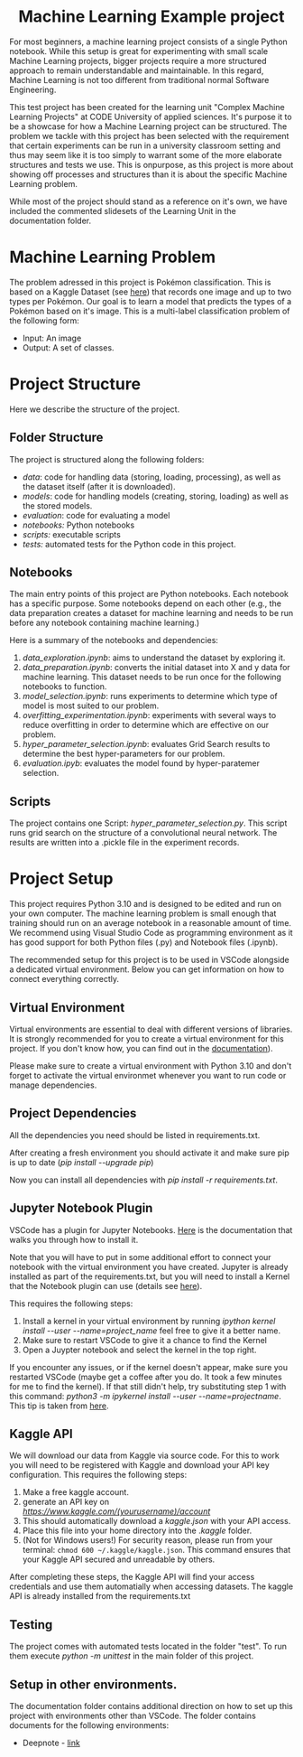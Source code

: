 <h1 align=center><strong>Machine Learning Example project</strong></h1>

For most beginners, a machine learning project consists of a single Python notebook. While this setup is great for experimenting with small scale Machine Learning projects, bigger projects require a more structured approach to remain understandable and maintainable. In this regard, Machine Learning is not too different from traditional normal Software Engineering.

This test project has been created for the learning unit "Complex Machine Learning Projects" at CODE University of applied sciences. It's purpose it to be a showcase for how a Machine Learning project can be structured. The problem we tackle with this project has been selected with the requirement that certain experiments can be run in a university classroom setting and thus may seem like it is too simply to warrant some of the more elaborate structures and tests we use. This is onpurpose, as this project is more about showing off processes and structures than it is about the specific Machine Learning problem. 

While most of the project should stand as a reference on it's own, we have included the commented slidesets of the Learning Unit in the documentation folder. 

# Machine Learning Problem

The problem adressed in this project is Pokémon classification. This is based on a Kaggle Dataset (see [here](https://www.kaggle.com/datasets/vishalsubbiah/pokemon-images-and-types)) that records one image and up to two types per Pokémon. Our goal is to learn a model that predicts the types of a Pokémon based on it's image. This is a multi-label classification problem of the following form:
* Input: An image
* Output: A set of classes.

# Project Structure

Here we describe the structure of the project. 

## Folder Structure

The project is structured along the following folders:
* *data*:  code for handling data (storing, loading, processing), as well as the dataset itself (after it is downloaded).
* *models*: code for handling models (creating, storing, loading) as well as the stored models.
* *evaluation*: code for evaluating a model
* *notebooks:* Python notebooks
* *scripts:* executable scripts
* *tests:* automated tests for the Python code in this project.


## Notebooks

The main entry points of this project are Python notebooks. Each notebook has a specific purpose. Some notebooks depend on each other (e.g., the data preparation creates a dataset for machine learning and needs to be run before any notebook containing machine learning.)

Here is a summary of the notebooks and dependencies:
1) *data_exploration.ipynb*: aims to understand the dataset by exploring it.
2) *data_preparation.ipynb*: converts the initial dataset into X and y data for machine learning. This dataset needs to be run once for the following notebooks to function. 
3) *model_selection.ipynb*: runs experiments to determine which type of model is most suited to our problem.
4) *overfitting_experimentation.ipynb*: experiments with several ways to reduce overfitting in order to determine which are effective on our problem.
5) *hyper_parameter_selection.ipynb*: evaluates Grid Search results to determine the best hyper-parameters for our problem.
6) *evaluation.ipyb*: evaluates the model found by hyper-paratemer selection.

## Scripts

The project contains one Script: *hyper_parameter_selection.py*. This script runs grid search on the structure of a convolutional neural network. The results are written into a .pickle file in the experiment records. 

# Project Setup

This project requires Python 3.10 and is designed to be edited and run on your own computer. The machine learning problem is small enough that training should run on an average notebook in a reasonable amount of time. We recommend using Visual Studio Code as programming environment as it has good support for both Python files (.py) and Notebook files (.ipynb).

The recommended setup for this project is to be used in VSCode alongside a dedicated virtual environment. Below you can get information on how to connect everything correctly.

## Virtual Environment

Virtual environments are essential to deal with different versions of libraries. It is strongly recommended for you to create a virtual environment for this project. If you don't know how, you can find out in the [documentation](https://python.land/virtual-environments/virtualenv)).

Please make sure to create a virtual environment with Python 3.10 and don't forget to activate the virtual environmet whenever you want to run code or manage dependencies.

## Project Dependencies

All the dependencies you need should be listed in requirements.txt. 

After creating a fresh environment you should activate it and make sure pip is up to date (*pip install --upgrade pip*)

Now you can install all dependencies with *pip install -r requirements.txt*. 

## Jupyter Notebook Plugin

VSCode has a plugin for Jupyter Notebooks. [Here](https://code.visualstudio.com/docs/datascience/jupyter-notebooks) is the documentation that walks you through how to install it.

Note that you will have to put in some additional effort to connect your notebook with the virtual environment you have created. Jupyter is already installed as part of the requirements.txt, but you will need to install a Kernel that the Notebook plugin can use (details see [here](https://anbasile.github.io/posts/2017-06-25-jupyter-venv/)).  

This requires the following steps:
1) Install a kernel in your virtual environment by running *ipython kernel install --user --name=project_name*  feel free to give it a better name.
2) Make sure to restart VSCode to give it a chance to find the Kernel
3) Open a Juypter notebook and select the kernel in the top right. 

If you encounter any issues, or if the kernel doesn't appear, make sure you restarted VSCode (maybe get a coffee after you do. It took a few minutes for me to find the kernel). If that still didn't help, try substituting step 1 with this command: *python3 -m ipykernel install --user --name=projectname*. This tip is taken from [here](https://stackoverflow.com/questions/58119823/jupyter-notebooks-in-visual-studio-code-does-not-use-the-active-virtual-environm).

## Kaggle API

We will download our data from Kaggle via source code. For this to work you will need to be registered with Kaggle and download your API key configuration. This requires the following steps:
1) Make a free kaggle account.
2) generate an API key on *https://www.kaggle.com/(yourusername)/account*
3) This should automatically download a $kaggle.json$ with your API access. 
4) Place this file into your home directory into the $.kaggle$ folder.
5) (Not for Windows users!) For security reason, please run from your terminal: `chmod 600 ~/.kaggle/kaggle.json`. This command ensures that your Kaggle API secured and unreadable by others.

After completing these steps, the Kaggle API will find your access credentials and use them automatially when accessing datasets. The kaggle API is already installed from the requirements.txt

## Testing
The project comes with automated tests located in the folder "test". To run them execute *python -m unittest* in the main folder of this project.

## Setup in other environments.

The documentation folder contains additional direction on how to set up this project with environments other than VSCode. The folder contains documents for the following environments:
- Deepnote - [link](documentation/Deepnote%20Setup.md)

